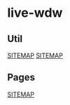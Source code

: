 # live-wdw

## Util
[SITEMAP](https://rawgit.com/cromozooom/live-wdw/master/sitemap.html)
[SITEMAP](https://rawgit.com/cromozooom/live-wdw/master/colors.html)

## Pages
[SITEMAP](https://rawgit.com/cromozooom/live-wdw/master/index.html)
